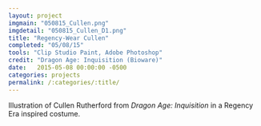 ```yaml
---
layout: project
imgmain: "050815_Cullen.png"
imgdetail: "050815_Cullen_D1.png"
title: "Regency-Wear Cullen"
completed: "05/08/15"
tools: "Clip Studio Paint, Adobe Photoshop"
credit: "Dragon Age: Inquisition (Bioware)"
date:   2015-05-08 00:00:00 -0500
categories: projects
permalink: /:categories/:title/
---
```

Illustration of Cullen Rutherford from <I>Dragon Age: Inquisition</I> in a Regency Era inspired costume.
